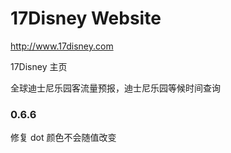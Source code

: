 # 17Disney Website

http://www.17disney.com

17Disney 主页

全球迪士尼乐园客流量预报，迪士尼乐园等候时间查询


### 0.6.6

修复 dot 颜色不会随值改变
